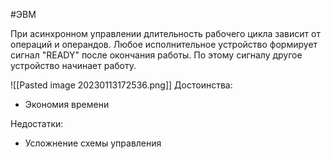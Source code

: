 #ЭВМ 

При асинхронном управлении длительность рабочего цикла зависит от операций и операндов. Любое исполнительное устройство формирует сигнал "READY" после окончания работы. По этому сигналу другое устройство начинает работу.

![[Pasted image 20230113172536.png]]
Достоинства:
- Экономия времени

Недостатки:
- Усложнение схемы управления